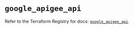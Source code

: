 # `google_apigee_api`

Refer to the Terraform Registry for docs: [`google_apigee_api`](https://registry.terraform.io/providers/hashicorp/google/6.49.2/docs/resources/apigee_api).
